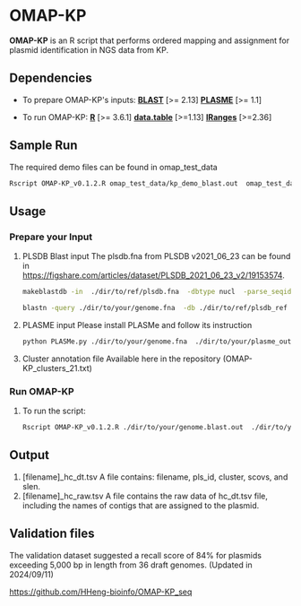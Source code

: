# OMAP-KP
**OMAP-KP** is an R script that performs ordered mapping and assignment for plasmid identification in NGS data from KP.  
## Dependencies
+ To prepare OMAP-KP's inputs:
  [**BLAST**](https://blast.ncbi.nlm.nih.gov/doc/blast-help/downloadblastdata.html) [>= 2.13]
  [**PLASME**](https://github.com/HubertTang/PLASMe) [>= 1.1]

+ To run OMAP-KP:
  [**R**](https://www.r-project.org/) [>= 3.6.1]
  [**data.table**](https://cran.r-project.org/web/packages/data.table/index.html) [>=1.13]
  [**IRanges**](https://bioconductor.org/packages/release/bioc/html/IRanges.html) [>=2.36]    

## Sample Run 
The required demo files can be found in omap_test_data
```bash
Rscript OMAP-KP_v0.1.2.R omap_test_data/kp_demo_blast.out  omap_test_data/  omap_test_data/plasme_out_report.csv OMAP-KP_clusters_21.txt 
```

## Usage 
### Prepare your Input
1. PLSDB Blast input
    The plsdb.fna from PLSDB v2021_06_23 can be found in https://figshare.com/articles/dataset/PLSDB_2021_06_23_v2/19153574.
    ```bash
    makeblastdb -in  ./dir/to/ref/plsdb.fna  -dbtype nucl  -parse_seqids -out ./dir/to/ref/plsdb_ref
    ```
    ```bash
    blastn -query ./dir/to/your/genome.fna  -db ./dir/to/ref/plsdb_ref  -evalue 1e-10  -num_threads 4 -outfmt '6 qseqid sseqid pident length mismatch gapopen qstart qend sstart send evalue bitscore qcovs qcovhsp slen qlen' -dust no -soft_masking false  > ./dir/to/your/genome.blast.out
    ```
2. PLASME input
   Please install PLASMe and follow its instruction
    ```bash
    python PLASMe.py ./dir/to/your/genome.fna  ./dir/to/your/plasme_out 
    ```
4. Cluster annotation file
   Available here in the repository (OMAP-KP_clusters_21.txt)
### Run OMAP-KP
1. To run the script:
    ```bash
    Rscript OMAP-KP_v0.1.2.R ./dir/to/your/genome.blast.out  ./dir/to/your/output.dir/ ./dir/to/your/plasme_out_report.csv  OMAP-KP_clusters_21.txt 
    ```

## Output
1. [filename]_hc_dt.tsv
    A file contains: filename, pls_id, cluster, scovs, and slen.
2. [filename]_hc_raw.tsv
    A file contains the raw data of hc_dt.tsv file, including the names of contigs that are assigned to the plasmid.

## Validation files
The validation dataset suggested a recall score of 84% for plasmids exceeding 5,000 bp in length from 36 draft genomes. (Updated in 2024/09/11)

https://github.com/HHeng-bioinfo/OMAP-KP_seq

